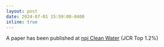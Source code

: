```yaml
---
layout: post
date: 2024-07-01 15:59:00-0400
inline: true
---
```


A paper has been published at [npj Clean Water](https://www.nature.com/npjcleanwater/) (JCR Top 1.2%)
